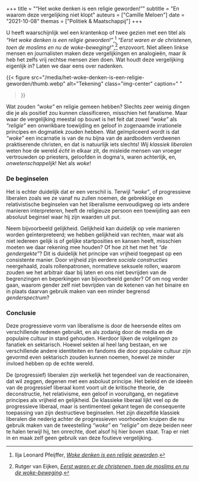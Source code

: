 +++
title    = "“Het woke denken is een religie geworden!”"
subtitle = "En waarom deze vergelijking niet klopt"
auteurs  = ["Camille Meloen"]
date     = "2021-10-08"
themas   = ["Politiek & Maatschappij"]
+++


U heeft waarschijnlijk wel een krantenkop of twee gezien met een titel als _“Het woke denken is een religie geworden!”_,[^1] _“Eerst waren er de christenen, toen de moslims en nu de woke-beweging!”_,[^2] enzovoort. Niet alleen linkse mensen en journalisten maken deze vergelijkingen en analogieën, maar ik heb het zelfs vrij rechtse mensen zien doen. Wat houdt deze vergelijking eigenlijk in? Laten we daar eens over nadenken.

{{< figure
	src="/media/het-woke-denken-is-een-religie-geworden/thumb.webp"
	alt="Tekening"
	class="img-center"
	caption=" "
>}}

Wat zouden _“woke”_ en religie gemeen hebben? Slechts zeer weinig dingen die je als positief zou kunnen classificeren, misschien het fanatisme. Maar waar de vergelijking meestal op bouwt is het feit dat zowel _“woke”_ als _“religie”_ een onwrikbare toewijding en geloof in zogenaamde irrationele principes en dogmatiek zouden hebben. Wat geïmpliceerd wordt is dat _“woke”_ een incarnatie is van de nu bijna van de aardbodem verdwenen praktiserende christen, en dat is natuurlijk iets slechts! _Wij klassiek liberalen_ weten hoe de wereld _écht_ in elkaar zit, de misleide mensen van vroeger vertrouwden op priesters, geloofden in dogma's, waren achterlijk, en, _onwetenschappelijk_! Net als _woke_!


### De beginselen

Het is echter duidelijk dat er een verschil is. Terwijl _“woke”_, of progressieve liberalen zoals we ze vanaf nu zullen noemen, de gebrekkige en relativistische beginselen van het liberalisme eenvoudigweg op iets andere manieren interpreteren, heeft de religieuze persoon een toewijding aan een absoluut beginsel waar hij zijn waarden uit put.

Neem bijvoorbeeld gelijkheid. Gelijkheid kan duidelijk op vele manieren worden geïnterpreteerd; we hebben gelijkheid van rechten, maar wat als niet iedereen gelijk is of gelijke startposities en kansen heeft, misschien moeten we daar rekening mee houden? Of hoe zit het met het _“de gendergekte”_? Dit is duidelijk het principe van vrijheid toegepast op een consistente manier. Door vrijheid zijn eerdere _sociale constructies_ neergehaald, zoals rollenpatronen, normatieve seksuele rollen, waarom zouden we het arbitrair daar bij laten en ons niet bevrijden van de begrenzingen en beperkingen van bijvoorbeeld gender? Of om nog verder gaan, waarom gender zelf niet bevrijden van de ketenen van het binaire en in plaats daarvan gebruik maken van een minder begrensd _genderspectrum_?


### Conclusie

Deze progressieve vorm van liberalisme is door de heersende elites om verschillende redenen gebruikt, en als zodanig door de media en de populaire cultuur in stand gehouden. Hierdoor lijken de volgelingen zo fanatiek en sektarisch. Hoewel sekten al heel lang bestaan, en we verschillende andere identiteiten en fandoms die door populaire cultuur zijn gevormd even sektarisch zouden kunnen noemen, hoewel ze minder invloed hebben op de echte wereld.

De (progressief) liberalen zijn werkelijk het tegendeel van de reactionairen, dat wil zeggen, degenen met een asboluut principe. Het beleid en de ideeën van de progressief liberaal komt voort uit de kritische theorie, de deconstructie, het relativisme, een geloof in vooruitgang, en negatieve principes als vrijheid en gelijkheid. De klassieke liberaal lijkt veel op de progressieve liberaal, maar is sentimenteel gekant tegen de consequente toepassing van zijn destructieve beginselen. Het zijn diezelfde klassiek liberalen die nederig achter de progressieven voorhoeden kruipen die nu gebruik maken van de tweestelling _“woke”_ en _“religie”_ om deze beiden neer te halen terwijl hij, ten onrechte, doet alsof hij hier boven staat. Trap er niet in en maak zelf geen gebruik van deze foutieve vergelijking.


[^1]: Ilja Leonard Pfeijffer, _[Woke denken is een religie geworden](https://www.standaard.be/cnt/dmf20210223_98141379)_.
[^2]: Rutger van Eijken, _[Eerst waren er de christenen, toen de moslims en nu de woke-beweging](https://joop.bnnvara.nl/opinies/eerst-waren-er-de-christenen-toen-de-moslims-en-nu-de-woke-beweging)_.
